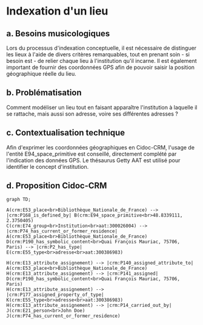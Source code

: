 # Indexation d'un lieu

## a. Besoins musicologiques

Lors du processus d'indexation conceptuelle, il est nécessaire de distinguer les lieux à l'aide de divers critères remarquables, tout en prenant soin - si besoin est - de relier chaque lieu à l'institution qu'il incarne. Il est également important de fournir des coordonnées GPS afin de pouvoir saisir la position géographique réelle du lieu. 

## b. Problématisation 

Comment modéliser un lieu tout en faisant apparaître l'institution à laquelle il se rattache, mais aussi son adresse, voire ses différentes adresses ?

## c. Contextualisation technique

Afin d'exprimer les coordonnées géographiques en Cidoc-CRM, l'usage de l'entité E94_space_primitive est conseillé, directement complété par l'indication des données GPS. Le thésaurus Getty AAT est utilisé pour identifier le concept d'institution.

## d. Proposition Cidoc-CRM

```mermaid
graph TD;

A(crm:E53_place<br>Bibliothèque_Nationale_de_France) --> |crm:P168_is_defined_by| B(crm:E94_space_primitive<br>48.8339111, 2.3750405)
C(crm:E74_group<br>Institution<br>aat:300026004) --> |crm:P74_has_current_or_former_residence| A(crm:E53_place<br>Bibliothèque_Nationale_de_France)
D(crm:P190_has_symbolic_content<br>Quai François Mauriac, 75706, Paris) --> |crm:P2_has_type| E(crm:E55_type<br>adresse<br>aat:300386983)

H(crm:E13_attribute_assignement) --> |crm:P140_assigned_attribute_to| A(crm:E53_place<br>Bibliothèque_Nationale_de_France) 
H(crm:E13_attribute_assignement) --> |crm:P141_assigned| D(crm:P190_has_symbolic_content<br>Quai François Mauriac, 75706, Paris)
H(crm:E13_attribute_assignement) --> |crm:P177_assigned_property_of_type| K(crm:E55_type<br>adresse<br>aat:300386983)
H(crm:E13_attribute_assignement) --> |crm:P14_carried_out_by| J(crm:E21_person<br>John Doe) J(crm:P74_has_current_or_former_residence)

```

